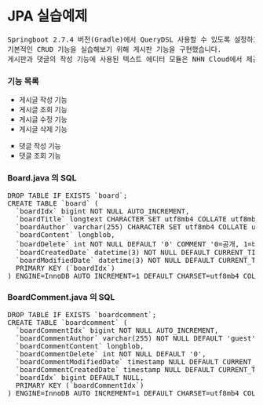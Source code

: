 # JPA 실습예제  

<pre>
Springboot 2.7.4 버전(Gradle)에서 QueryDSL 사용할 수 있도록 설정하고, Jpa 실습하기 위한 프로젝트입니다.
기본적인 CRUD 기능을 실습해보기 위해 게시판 기능을 구현했습니다.
게시판과 댓글의 작성 기능에 사용된 텍스트 에디터 모듈은 NHN Cloud에서 제공하는 <a href="https://ui.toast.com/tui-editor">ToastUi Editor</a>를 사용했습니다.
</pre>

<h3>기능 목록</h3>
<ul style="list-style: square">
    <li>게시글 작성 기능</li>
    <li>게시글 조회 기능</li>
    <li>게시글 수정 기능</li>
    <li>게시글 삭제 기능</li?>
</ul>
<ul style="list-style: square">
    <li>댓글 작성 기능</li>
    <li>댓글 조회 기능</li>
</ul>

<h3>Board.java 의 SQL</h3>
<pre>
DROP TABLE IF EXISTS `board`;
CREATE TABLE `board` (
  `boardIdx` bigint NOT NULL AUTO_INCREMENT,
  `boardTitle` longtext CHARACTER SET utf8mb4 COLLATE utf8mb4_0900_ai_ci NOT NULL,
  `boardAuthor` varchar(255) CHARACTER SET utf8mb4 COLLATE utf8mb4_0900_ai_ci NOT NULL DEFAULT 'guest',
  `boardContent` longblob,
  `boardDelete` int NOT NULL DEFAULT '0' COMMENT '0=공개, 1=비공개, 2=삭제대기',
  `boardCreatedDate` datetime(3) NOT NULL DEFAULT CURRENT_TIMESTAMP(3),
  `boardModifiedDate` datetime(3) NOT NULL DEFAULT CURRENT_TIMESTAMP(3),
  PRIMARY KEY (`boardIdx`)
) ENGINE=InnoDB AUTO_INCREMENT=1 DEFAULT CHARSET=utf8mb4 COLLATE=utf8mb4_0900_ai_ci;
</pre>

<h3>BoardComment.java 의 SQL</h3>
<pre>
DROP TABLE IF EXISTS `boardcomment`;
CREATE TABLE `boardcomment` (
  `boardCommentIdx` bigint NOT NULL AUTO_INCREMENT,
  `boardCommentAuthor` varchar(255) NOT NULL DEFAULT 'guest',
  `boardCommentContent` longblob,
  `boardCommentDelete` int NOT NULL DEFAULT '0',
  `boardCommentModifiedDate` timestamp NULL DEFAULT CURRENT_TIMESTAMP,
  `boardCommentCreatedDate` timestamp NULL DEFAULT CURRENT_TIMESTAMP,
  `boardIdx` bigint DEFAULT NULL,
  PRIMARY KEY (`boardCommentIdx`)
) ENGINE=InnoDB AUTO_INCREMENT=1 DEFAULT CHARSET=utf8mb4 COLLATE=utf8mb4_0900_ai_ci;
</pre>
